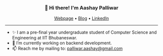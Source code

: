 
<h3 align="center">👋 Hi there! I'm Aashay Palliwar</h3>
<p align="center">
  <a href="https://aashaypalliwar.github.io/" target="_blank">Webpage</a> •
  <a href="https://bbs-underscored.github.io/" target="_blank">Blog</a> •
  <a href="https://www.linkedin.com/in/aashay-palliwar/" target="_blank">LinkedIn</a>
</p>

---
- ✨ I am a pre-final year undergraduate student of Computer Science and Engineering at IIT Bhubaneswar.
- 🔭 I’m currently working on backend development.   
- 📫 Reach me by mailing to: [palliwar.aashay@gmail.com](mailto:palliwar.aashay@gmail.com)
